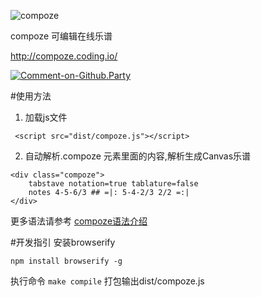 
![compoze](http://tan.coding.me/compoze/demo/resource/compoze.png)


compoze 可编辑在线乐谱


http://compoze.coding.io/ 

[![Comment-on-Github.Party](https://img.shields.io/badge/Comment%20on-Github.Party-yellow.svg)](https://github.party/item?id=37)

#使用方法
1. 加载js文件
```
 <script src="dist/compoze.js"></script>
```

2. 自动解析.compoze 元素里面的内容,解析生成Canvas乐谱
```
<div class="compoze"> 
    tabstave notation=true tablature=false
    notes 4-5-6/3 ## =|: 5-4-2/3 2/2 =:|
</div>
```

更多语法请参考 [compoze语法介绍](http://tan.coding.me/compoze/demo/html/helper.html)


#开发指引
安装browserify

`npm install browserify -g`

执行命令 `make compile` 打包输出dist/compoze.js
